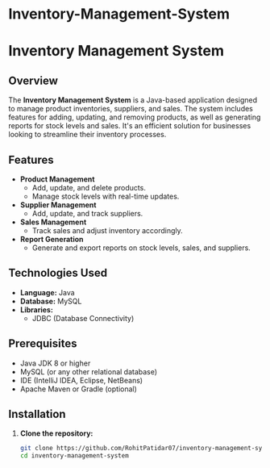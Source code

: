 # Inventory-Management-System
# Inventory Management System

## Overview

The **Inventory Management System** is a Java-based application designed to manage product inventories, suppliers, and sales. The system includes features for adding, updating, and removing products, as well as generating reports for stock levels and sales. It's an efficient solution for businesses looking to streamline their inventory processes.

## Features

- **Product Management**
  - Add, update, and delete products.
  - Manage stock levels with real-time updates.
- **Supplier Management**
  - Add, update, and track suppliers.
- **Sales Management**
  - Track sales and adjust inventory accordingly.
- **Report Generation**
  - Generate and export reports on stock levels, sales, and suppliers.

## Technologies Used

- **Language:** Java
- **Database:** MySQL
- **Libraries:**
  - JDBC (Database Connectivity) 

## Prerequisites

- Java JDK 8 or higher
- MySQL (or any other relational database)
- IDE (IntelliJ IDEA, Eclipse, NetBeans)
- Apache Maven or Gradle (optional)

## Installation

1. **Clone the repository:**
   ```bash
   git clone https://github.com/RohitPatidar07/inventory-management-system.git
   cd inventory-management-system
